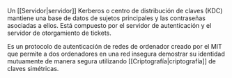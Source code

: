 Un [[Servidor|servidor]] Kerberos o centro de distribución de claves (KDC) mantiene una base de datos de sujetos principales y las contraseñas asociadas a ellos. Está compuesto por el servidor de autenticación y el servidor de otorgamiento de tickets.

Es un protocolo de autenticación de redes de ordenador creado por el MIT que permite a dos ordenadores en una red insegura demostrar su identidad mutuamente de manera segura utilizando [[Criptografía|criptografía]] de claves simétricas.